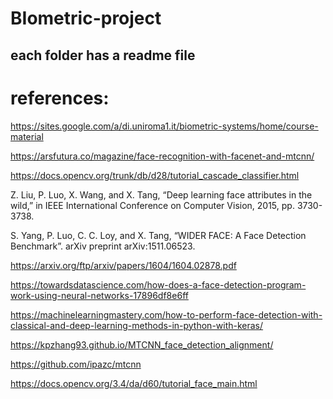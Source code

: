 # BIometric-project
 
## each folder has a readme file 


# references:
https://sites.google.com/a/di.uniroma1.it/biometric-systems/home/course-material​

https://arsfutura.co/magazine/face-recognition-with-facenet-and-mtcnn/​

https://docs.opencv.org/trunk/db/d28/tutorial_cascade_classifier.html​

Z. Liu, P. Luo, X. Wang, and X. Tang, “Deep learning face attributes in the wild,” in IEEE International Conference on Computer Vision, 2015, pp. 3730-3738.​

S. Yang, P. Luo, C. C. Loy, and X. Tang, “WIDER FACE: A Face Detection Benchmark”. arXiv preprint arXiv:1511.06523.​

https://arxiv.org/ftp/arxiv/papers/1604/1604.02878.pdf​

https://towardsdatascience.com/how-does-a-face-detection-program-work-using-neural-networks-17896df8e6ff​

https://machinelearningmastery.com/how-to-perform-face-detection-with-classical-and-deep-learning-methods-in-python-with-keras/​

https://kpzhang93.github.io/MTCNN_face_detection_alignment/​

https://github.com/ipazc/mtcnn​

https://docs.opencv.org/3.4/da/d60/tutorial_face_main.html​

